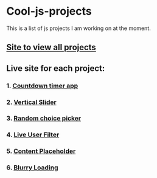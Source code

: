 # Cool-js-projects
This is a list of js projects I am working on at the moment.
## [Site to view all projects](https://cool-js-projects.vercel.app/)



## Live site for each project:

### 1. [Countdown timer app](https://cool-js-projects.vercel.app/Countdown-clock/) 
### 2. [Vertical Slider](https://cool-js-projects.vercel.app/Vertical-Slider/)
### 3. [Random choice picker](https://random-choice-picker-abdullahajayi.vercel.app/)
### 4. [Live User Filter](https://cool-js-projects.vercel.app/Live-user-filter/)
### 5. [Content Placeholder](https://cool-js-projects.vercel.app/Content%20Placeholder/)
### 6. [Blurry Loading](https://cool-js-projects.vercel.app/Blurry-loading/)
